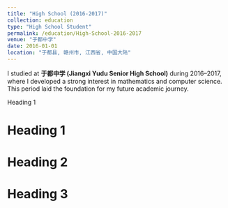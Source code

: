 ```yaml
---
title: "High School (2016-2017)"
collection: education
type: "High School Student"
permalink: /education/High-School-2016-2017
venue: "于都中学"
date: 2016-01-01
location: "于都县, 赣州市, 江西省, 中国大陆"
---
```


I studied at **于都中学 (Jiangxi Yudu Senior High School)** during 2016–2017, where I developed a strong interest in mathematics and computer science. This period laid the foundation for my future academic journey.

Heading 1

Heading 1
======

Heading 2
======

Heading 3
======
